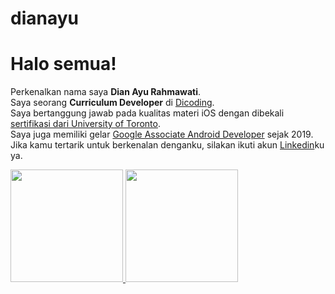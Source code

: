 # dianayu
# Halo semua! 
Perkenalkan nama saya **Dian Ayu Rahmawati**.\
Saya seorang **Curriculum Developer** di [Dicoding](https://www.dicoding.com/).\
Saya bertanggung jawab pada kualitas materi iOS dengan dibekali [sertifikasi dari University of Toronto](https://www.coursera.org/account/accomplishments/specialization/CLKJD8XBXJ3M).\
Saya juga memiliki gelar [Google Associate Android Developer](https://www.credential.net/h5deoi5h) sejak 2019.\
Jika kamu tertarik untuk berkenalan denganku, silakan ikuti akun [Linkedin](https://www.linkedin.com/in/dianayurahmawati/)ku ya.
 
<p align="left">
<a href="https://github.com/dianayurahmawati">
  <img height="180em" src="https://github-readme-stats-eight-theta.vercel.app/api?username=dianayurahmawati&show_icons=true&theme=algolia&include_all_commits=true&count_private=true"/>
  <img height="180em" src="https://github-readme-stats-eight-theta.vercel.app/api/top-langs/?username=dianayurahmawati&layout=compact&langs_count=8&theme=algolia"/>
</a>
</p>
